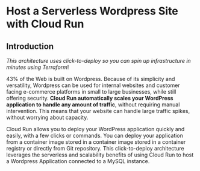 # Host a Serverless Wordpress Site with Cloud Run

## Introduction

*This architecture uses click-to-deploy so you can spin up infrastructure in minutes using Terraform*!

43% of the Web is built on Wordpress. Because of its simplicity and versatility, Wordpress can be used for internal websites and customer facing e-commerce platforms in small to large businesses, while  still offering security. **Cloud Run automatically scales your WordPress application to handle any amount of traffic**, without requiring manual intervention. This means that your website can handle large traffic spikes, without worrying about capacity.

Cloud Run allows you to deploy your WordPress application quickly and easily, with a few clicks or commands. You can deploy your application from a container image stored in a container image stored in a container registry or directly from Git repository. This click-to-deploy architecture leverages the serverless and scalability benefits of using Cloud Run to host a Wordpress Application connected to a MySQL instance.
